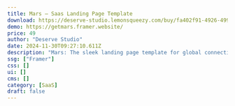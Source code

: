 ```yaml
---
title: Mars — Saas Landing Page Template
download: https://deserve-studio.lemonsqueezy.com/buy/fa402f91-4926-499a-aef4-f86636bf2ec9
demo: https://getmars.framer.website/
price: 49
author: "Deserve Studio"
date: 2024-11-30T09:27:10.611Z
description: "Mars: The sleek landing page template for global connectivity apps. Showcase affordable roaming with style. Eye-catching displays, prominent CTAs - designed to captivate and convert. Launch your app, impress travelers, and expand worldwide."
ssg: ["Framer"]
css: []
ui: []
cms: []
category: [SaaS]
draft: false
---
```


